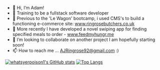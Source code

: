 - 👋 Hi, I’m Adam!
- 👀 Training to be a fullstack software developer
- 🌱 Previous to the 'Le Wagon' bootcamp, i used CMS's to build a functioning e-commerce site: www.ringrosebutchers.co.uk
- 🍔 More recently I have developed a novel swiping app for finding specified meals to order - www.feedmyhungr.me
- 💞️ I’m looking to collaborate on another project I am hopefully starting soon!
- 📫 How to reach me ... AJRingrose92@gmail.com :)

[![whatsyerpoison1's GitHub stats](https://github-readme-stats.vercel.app/api?username=whatsyerpoison1)](https://github.com/whatsyerpoison1/github-readme-stats) [![Top Langs](https://github-readme-stats.vercel.app/api/top-langs/?username=whatsyerpoison1)](https://github.com/whatsyerpoison1/github-readme-stats)



<!---
whatsyerpoison1/whatsyerpoison1 is a ✨ special ✨ repository because its `README.md` (this file) appears on your GitHub profile.
You can click the Preview link to take a look at your changes.
--->
